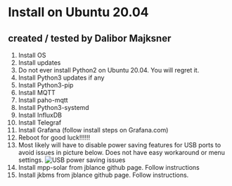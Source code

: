 # Install on Ubuntu 20.04 #
## created / tested by Dalibor Majksner ##

1. Install OS
2. Install updates
3. Do not ever install Python2 on Ubuntu 20.04. You will regret it.
4. Install Python3 updates if any
5. Install Python3-pip
6. Install MQTT
7. Install paho-mqtt
8. Install Python3-systemd
9. Install InfluxDB
10. Install Telegraf
11. Install Grafana (follow install steps on Grafana.com)
12. Reboot for good luck!!!!!!
13. Most likely will have to disable power saving features for USB ports to
avoid issues in picture below. Does not have easy workaround or menu
settings.
![USB power saving issues](usb-pwersave.jpg)
14. Install mpp-solar from jblance github page. Follow instructions
15. Install jkbms from jblance github page. Follow instructions.
